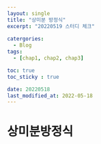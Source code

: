 ```yaml
---
layout: single
title: "상미분 방정식"
excerpt: "20220519 스터디 체크"
 
catergories:
  - Blog
tags:
  - [chap1, chap2, chap3]

toc: true
toc_sticky : true

date: 20220518
last_modified_at: 2022-05-18
---
```


# 상미분방정식
